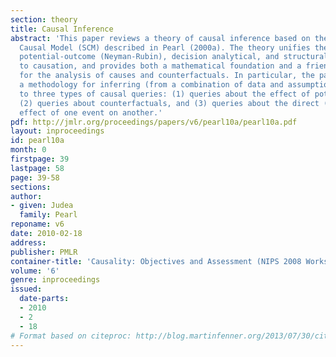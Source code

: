 ```yaml
---
section: theory
title: Causal Inference
abstract: 'This paper reviews a theory of causal inference based on the Structural
  Causal Model (SCM) described in Pearl (2000a). The theory unifies the graphical,
  potential-outcome (Neyman-Rubin), decision analytical, and structural equation approaches
  to causation, and provides both a mathematical foundation and a friendly calculus
  for the analysis of causes and counterfactuals. In particular, the paper establishes
  a methodology for inferring (from a combination of data and assumptions) the answers
  to three types of causal queries: (1) queries about the effect of potential interventions,
  (2) queries about counterfactuals, and (3) queries about the direct (or indirect)
  effect of one event on another.'
pdf: http://jmlr.org/proceedings/papers/v6/pearl10a/pearl10a.pdf
layout: inproceedings
id: pearl10a
month: 0
firstpage: 39
lastpage: 58
page: 39-58
sections: 
author:
- given: Judea
  family: Pearl
reponame: v6
date: 2010-02-18
address: 
publisher: PMLR
container-title: 'Causality: Objectives and Assessment (NIPS 2008 Workshop)'
volume: '6'
genre: inproceedings
issued:
  date-parts:
  - 2010
  - 2
  - 18
# Format based on citeproc: http://blog.martinfenner.org/2013/07/30/citeproc-yaml-for-bibliographies/
---
```

